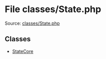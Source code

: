 File classes/State.php
=========

Source: [classes/State.php](https://github.com/PrestaShop/PrestaShop/blob/1.6.0.9/classes/State.php)


Classes
-------

* [StateCore](class.StateCore.md)

